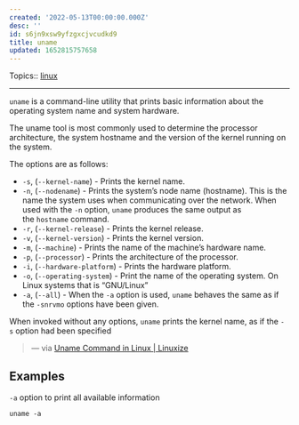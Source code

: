 ```yaml
---
created: '2022-05-13T00:00:00.000Z'
desc: ''
id: s6jn9xsw9yfzgxcjvcudkd9
title: uname
updated: 1652815757658
---
```

   
Topics::  [linux](../topics/linux.md)   
   
   
---   
   
`uname` is a command-line utility that prints basic information about the operating system name and system hardware.   
   
The uname tool is most commonly used to determine the processor architecture, the system hostname and the version of the kernel running on the system.   
   
The options are as follows:   
   
   
- `-s`, (`--kernel-name`) - Prints the kernel name.   
- `-n`, (`--nodename`) - Prints the system’s node name (hostname). This is the name the system uses when communicating over the network. When used with the `-n` option, `uname` produces the same output as the `hostname` command.   
- `-r`, (`--kernel-release`) - Prints the kernel release.   
- `-v`, (`--kernel-version`) - Prints the kernel version.   
- `-m`, (`--machine`) - Prints the name of the machine’s hardware name.   
- `-p`, (`--processor`) - Prints the architecture of the processor.   
- `-i`, (`--hardware-platform`) - Prints the hardware platform.   
- `-o`, (`--operating-system`) - Print the name of the operating system. On Linux systems that is “GNU/Linux”   
- `-a`, (`--all`) - When the `-a` option is used, `uname` behaves the same as if the `-snrvmo` options have been given.   
   
When invoked without any options, `uname` prints the kernel name, as if the `-s` option had been specified   
   
> — via [Uname Command in Linux | Linuxize](https://linuxize.com/post/uname-command-in-linux/)   
   
## Examples   
   
`-a` option to print all available information   
   
```
uname -a
```
